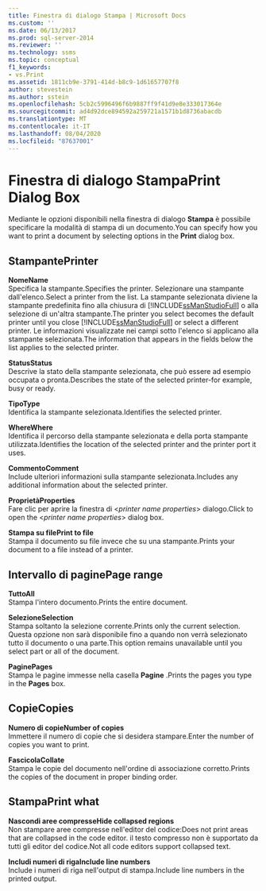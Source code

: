```yaml
---
title: Finestra di dialogo Stampa | Microsoft Docs
ms.custom: ''
ms.date: 06/13/2017
ms.prod: sql-server-2014
ms.reviewer: ''
ms.technology: ssms
ms.topic: conceptual
f1_keywords:
- vs.Print
ms.assetid: 1811cb9e-3791-414d-b8c9-1d61657707f8
author: stevestein
ms.author: sstein
ms.openlocfilehash: 5cb2c5996496f6b9887ff9f41d9e8e333017364e
ms.sourcegitcommit: ad4d92dce894592a259721a1571b1d8736abacdb
ms.translationtype: MT
ms.contentlocale: it-IT
ms.lasthandoff: 08/04/2020
ms.locfileid: "87637001"
---
```

# <a name="print-dialog-box"></a><span data-ttu-id="9111e-102">Finestra di dialogo Stampa</span><span class="sxs-lookup"><span data-stu-id="9111e-102">Print Dialog Box</span></span>
  <span data-ttu-id="9111e-103">Mediante le opzioni disponibili nella finestra di dialogo **Stampa** è possibile specificare la modalità di stampa di un documento.</span><span class="sxs-lookup"><span data-stu-id="9111e-103">You can specify how you want to print a document by selecting options in the **Print** dialog box.</span></span>  
  
## <a name="printer"></a><span data-ttu-id="9111e-104">Stampante</span><span class="sxs-lookup"><span data-stu-id="9111e-104">Printer</span></span>  
 <span data-ttu-id="9111e-105">**Nome**</span><span class="sxs-lookup"><span data-stu-id="9111e-105">**Name**</span></span>  
 <span data-ttu-id="9111e-106">Specifica la stampante.</span><span class="sxs-lookup"><span data-stu-id="9111e-106">Specifies the printer.</span></span> <span data-ttu-id="9111e-107">Selezionare una stampante dall'elenco.</span><span class="sxs-lookup"><span data-stu-id="9111e-107">Select a printer from the list.</span></span> <span data-ttu-id="9111e-108">La stampante selezionata diviene la stampante predefinita fino alla chiusura di [!INCLUDE[ssManStudioFull](../../includes/ssmanstudiofull-md.md)] o alla selezione di un'altra stampante.</span><span class="sxs-lookup"><span data-stu-id="9111e-108">The printer you select becomes the default printer until you close [!INCLUDE[ssManStudioFull](../../includes/ssmanstudiofull-md.md)] or select a different printer.</span></span> <span data-ttu-id="9111e-109">Le informazioni visualizzate nei campi sotto l'elenco si applicano alla stampante selezionata.</span><span class="sxs-lookup"><span data-stu-id="9111e-109">The information that appears in the fields below the list applies to the selected printer.</span></span>  
  
 <span data-ttu-id="9111e-110">**Status**</span><span class="sxs-lookup"><span data-stu-id="9111e-110">**Status**</span></span>  
 <span data-ttu-id="9111e-111">Descrive la stato della stampante selezionata, che può essere ad esempio occupata o pronta.</span><span class="sxs-lookup"><span data-stu-id="9111e-111">Describes the state of the selected printer-for example, busy or ready.</span></span>  
  
 <span data-ttu-id="9111e-112">**Tipo**</span><span class="sxs-lookup"><span data-stu-id="9111e-112">**Type**</span></span>  
 <span data-ttu-id="9111e-113">Identifica la stampante selezionata.</span><span class="sxs-lookup"><span data-stu-id="9111e-113">Identifies the selected printer.</span></span>  
  
 <span data-ttu-id="9111e-114">**Where**</span><span class="sxs-lookup"><span data-stu-id="9111e-114">**Where**</span></span>  
 <span data-ttu-id="9111e-115">Identifica il percorso della stampante selezionata e della porta stampante utilizzata.</span><span class="sxs-lookup"><span data-stu-id="9111e-115">Identifies the location of the selected printer and the printer port it uses.</span></span>  
  
 <span data-ttu-id="9111e-116">**Commento**</span><span class="sxs-lookup"><span data-stu-id="9111e-116">**Comment**</span></span>  
 <span data-ttu-id="9111e-117">Include ulteriori informazioni sulla stampante selezionata.</span><span class="sxs-lookup"><span data-stu-id="9111e-117">Includes any additional information about the selected printer.</span></span>  
  
 <span data-ttu-id="9111e-118">**Proprietà**</span><span class="sxs-lookup"><span data-stu-id="9111e-118">**Properties**</span></span>  
 <span data-ttu-id="9111e-119">Fare clic per aprire la finestra di \<*printer name properties*> dialogo.</span><span class="sxs-lookup"><span data-stu-id="9111e-119">Click to open the \<*printer name properties*> dialog box.</span></span>  
  
 <span data-ttu-id="9111e-120">**Stampa su file**</span><span class="sxs-lookup"><span data-stu-id="9111e-120">**Print to file**</span></span>  
 <span data-ttu-id="9111e-121">Stampa il documento su file invece che su una stampante.</span><span class="sxs-lookup"><span data-stu-id="9111e-121">Prints your document to a file instead of a printer.</span></span>  
  
## <a name="page-range"></a><span data-ttu-id="9111e-122">Intervallo di pagine</span><span class="sxs-lookup"><span data-stu-id="9111e-122">Page range</span></span>  
 <span data-ttu-id="9111e-123">**Tutto**</span><span class="sxs-lookup"><span data-stu-id="9111e-123">**All**</span></span>  
 <span data-ttu-id="9111e-124">Stampa l'intero documento.</span><span class="sxs-lookup"><span data-stu-id="9111e-124">Prints the entire document.</span></span>  
  
 <span data-ttu-id="9111e-125">**Selezione**</span><span class="sxs-lookup"><span data-stu-id="9111e-125">**Selection**</span></span>  
 <span data-ttu-id="9111e-126">Stampa soltanto la selezione corrente.</span><span class="sxs-lookup"><span data-stu-id="9111e-126">Prints only the current selection.</span></span> <span data-ttu-id="9111e-127">Questa opzione non sarà disponibile fino a quando non verrà selezionato tutto il documento o una parte.</span><span class="sxs-lookup"><span data-stu-id="9111e-127">This option remains unavailable until you select part or all of the document.</span></span>  
  
 <span data-ttu-id="9111e-128">**Pagine**</span><span class="sxs-lookup"><span data-stu-id="9111e-128">**Pages**</span></span>  
 <span data-ttu-id="9111e-129">Stampa le pagine immesse nella casella **Pagine** .</span><span class="sxs-lookup"><span data-stu-id="9111e-129">Prints the pages you type in the **Pages** box.</span></span>  
  
## <a name="copies"></a><span data-ttu-id="9111e-130">Copie</span><span class="sxs-lookup"><span data-stu-id="9111e-130">Copies</span></span>  
 <span data-ttu-id="9111e-131">**Numero di copie**</span><span class="sxs-lookup"><span data-stu-id="9111e-131">**Number of copies**</span></span>  
 <span data-ttu-id="9111e-132">Immettere il numero di copie che si desidera stampare.</span><span class="sxs-lookup"><span data-stu-id="9111e-132">Enter the number of copies you want to print.</span></span>  
  
 <span data-ttu-id="9111e-133">**Fascicola**</span><span class="sxs-lookup"><span data-stu-id="9111e-133">**Collate**</span></span>  
 <span data-ttu-id="9111e-134">Stampa le copie del documento nell'ordine di associazione corretto.</span><span class="sxs-lookup"><span data-stu-id="9111e-134">Prints the copies of the document in proper binding order.</span></span>  
  
## <a name="print-what"></a><span data-ttu-id="9111e-135">Stampa</span><span class="sxs-lookup"><span data-stu-id="9111e-135">Print what</span></span>  
 <span data-ttu-id="9111e-136">**Nascondi aree compresse**</span><span class="sxs-lookup"><span data-stu-id="9111e-136">**Hide collapsed regions**</span></span>  
 <span data-ttu-id="9111e-137">Non stampare aree compresse nell'editor del codice:</span><span class="sxs-lookup"><span data-stu-id="9111e-137">Does not print areas that are collapsed in the code editor.</span></span> <span data-ttu-id="9111e-138">il testo compresso non è supportato da tutti gli editor del codice.</span><span class="sxs-lookup"><span data-stu-id="9111e-138">Not all code editors support collapsed text.</span></span>  
  
 <span data-ttu-id="9111e-139">**Includi numeri di riga**</span><span class="sxs-lookup"><span data-stu-id="9111e-139">**Include line numbers**</span></span>  
 <span data-ttu-id="9111e-140">Include i numeri di riga nell'output di stampa.</span><span class="sxs-lookup"><span data-stu-id="9111e-140">Include line numbers in the printed output.</span></span>  
  
  
